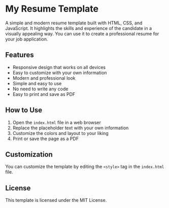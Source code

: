 # My Resume Template

A simple and modern resume template built with HTML, CSS, and JavaScript. It highlights the skills and experience of the candidate in a visually appealing way. You can use it to create a professional resume for your job application.

## Features

- Responsive design that works on all devices
- Easy to customize with your own information
- Modern and professional look
- Simple and easy to use
- No need to write any code
- Easy to print and save as PDF

## How to Use

1. Open the `index.html` file in a web browser
2. Replace the placeholder text with your own information
3. Customize the colors and layout to your liking
4. Print or save the page as a PDF

## Customization

You can customize the template by editing the `<style>` tag in the `index.html` file.

## License

This template is licensed under the MIT License.
